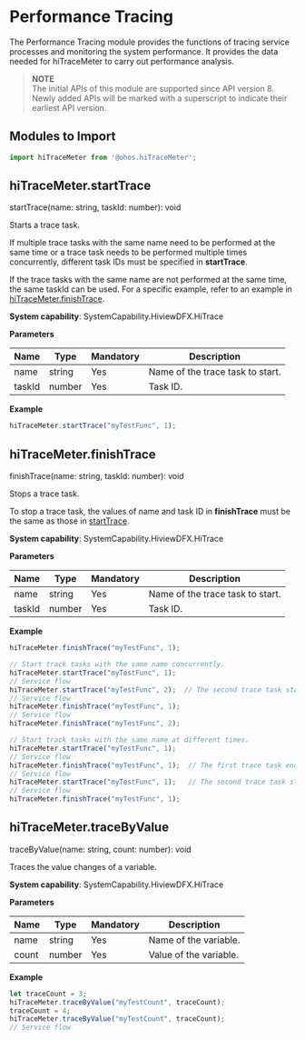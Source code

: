 # Performance Tracing

The Performance Tracing module provides the functions of tracing service processes and monitoring the system performance. It provides the data needed for hiTraceMeter to carry out performance analysis.

> **NOTE**<br>
> The initial APIs of this module are supported since API version 8. Newly added APIs will be marked with a superscript to indicate their earliest API version.


## Modules to Import

```js
import hiTraceMeter from '@ohos.hiTraceMeter';
```


## hiTraceMeter.startTrace

startTrace(name: string, taskId: number): void

Starts a trace task.

If multiple trace tasks with the same name need to be performed at the same time or a trace task needs to be performed multiple times concurrently, different task IDs must be specified in **startTrace**.

If the trace tasks with the same name are not performed at the same time, the same taskId can be used. For a specific example, refer to an example in [hiTraceMeter.finishTrace](#hitracemeterfinishtrace).

**System capability**: SystemCapability.HiviewDFX.HiTrace

**Parameters**

| Name| Type | Mandatory | Description |
| -------- | -------- | -------- | -------- |
| name | string | Yes | Name of the trace task to start. |
| taskId | number | Yes| Task ID. |

**Example**

```js
hiTraceMeter.startTrace("myTestFunc", 1);
```


## hiTraceMeter.finishTrace

finishTrace(name: string, taskId: number): void

Stops a trace task.

To stop a trace task, the values of name and task ID in **finishTrace** must be the same as those in [startTrace](#hitracemeterstarttrace).

**System capability**: SystemCapability.HiviewDFX.HiTrace

**Parameters**

| Name| Type| Mandatory| Description|
| -------- | -------- | -------- | -------- |
| name | string | Yes| Name of the trace task to start. |
| taskId | number | Yes| Task ID. |

**Example**

```js
hiTraceMeter.finishTrace("myTestFunc", 1);
```

```js
// Start track tasks with the same name concurrently.
hiTraceMeter.startTrace("myTestFunc", 1);
// Service flow
hiTraceMeter.startTrace("myTestFunc", 2);  // The second trace task starts while the first task is still running. The first and second tasks have the same name but different task IDs.
// Service flow
hiTraceMeter.finishTrace("myTestFunc", 1);
// Service flow
hiTraceMeter.finishTrace("myTestFunc", 2);
```

```js
// Start track tasks with the same name at different times.
hiTraceMeter.startTrace("myTestFunc", 1);
// Service flow
hiTraceMeter.finishTrace("myTestFunc", 1);  // The first trace task ends.
// Service flow
hiTraceMeter.startTrace("myTestFunc", 1);   // The second trace task starts after the first task ends. The two tasks have the same name and task ID. 
// Service flow
hiTraceMeter.finishTrace("myTestFunc", 1);
```


## hiTraceMeter.traceByValue

traceByValue(name: string, count: number): void

Traces the value changes of a variable.

**System capability**: SystemCapability.HiviewDFX.HiTrace

**Parameters**

| Name| Type| Mandatory| Description|
| -------- | -------- | -------- | -------- |
| name | string | Yes | Name of the variable. |
| count | number | Yes | Value of the variable. |

**Example**
```js
let traceCount = 3;
hiTraceMeter.traceByValue("myTestCount", traceCount);
traceCount = 4;
hiTraceMeter.traceByValue("myTestCount", traceCount);
// Service flow
```

